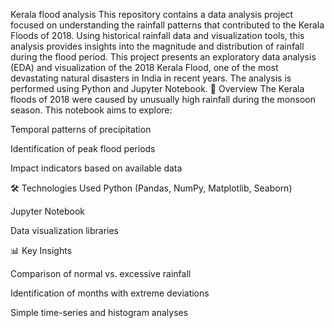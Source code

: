 Kerala flood analysis
This repository contains a data analysis project focused on understanding the rainfall patterns that contributed to the Kerala Floods of 2018. Using historical rainfall data and visualization tools, this analysis provides insights into the magnitude and distribution of rainfall during the flood period.
This project presents an exploratory data analysis (EDA) and visualization of the 2018 Kerala Flood, one of the most devastating natural disasters in India in recent years. The analysis is performed using Python and Jupyter Notebook.
📘 Overview
The Kerala floods of 2018 were caused by unusually high rainfall during the monsoon season. This notebook aims to explore:

Temporal patterns of precipitation

Identification of peak flood periods

Impact indicators based on available data

🛠 Technologies Used
Python (Pandas, NumPy, Matplotlib, Seaborn)

Jupyter Notebook

Data visualization libraries

📊 Key Insights

Comparison of normal vs. excessive rainfall

Identification of months with extreme deviations

Simple time-series and histogram analyses
